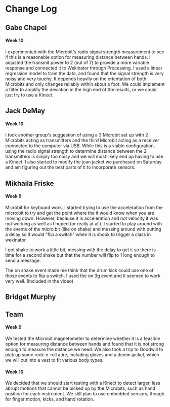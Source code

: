 # Change Log

## Gabe Chapel
#### Week 10
I experimented with the Microbit's radio signal strength measurement to see if this is a reasonable option for measuring distance between hands. I adjusted the transmit power to 2 (out of 7) to provide a more variable response and connected it to Wekinator through Processing. I used a linear regression model to train the data, and found that the signal strength is very noisy and very touchy. It depends heavily on the orientation of both Microbits and only changes reliably within about a foot. We could implement a filter to amplify the deviation in the high end of the results, or we could just try to use a Kinect.

## Jack DeMay
#### Week 10
I took another group's suggestion of using a 3 Microbit set up with 2 Microbits acting as transmitters and the third Microbit acting as a receiver connected to the computer via USB. While this is a viable configuration, using the radio signal strength to determine distance between the 2 transmitters is simply too noisy and we will most likely end up having to use a Kinect. I also started to modify the jean jacket we purchased on Saturday and am figuring out the best parts of it to incorporate sensors.

## Mikhaila Friske
#### Week 9
Microbit for keyboard work. I started trying to use the acceleration from the micro:bit to try and get the point where the it would know when you are moving down. However, because it is acceleration and not velocity it was not working as well as I hoped (or really at all). I started to play around with the events of the micro:bit (like on shake) and messing around with putting a delay so it would "flip a switch" when it is shook to trigger a class in wekinator.

I got shake to work a little bit, messing with the delay to get it so there is time for a second shake but that the number will flip to 1 long enough to send a message.

The on shake event made me think that the drum kick could use one of those events to flip a switch. I used the on 3g event and it seemed to work very well. (Included in the video)

## Bridget Murphy

## Team
#### Week 9
We tested the Microbit magnetometer to determine whether it is a feasible option for measuring distance between hands and found that it is not strong enough to measure the distance we need. We also took a trip to Goodwill to pick up some rock-n-roll atire, including gloves and a denim jacket, which we will cut into a vest to fit various body types.

#### Week 10
We decided that we should start testing with a Kinect to detect larger, less abrupt motions that cannot be picked up by the Microbits, such as hand position for each instrument. We still plan to use embedded sensors, though for finger motion, kicks, and hand rotation.
